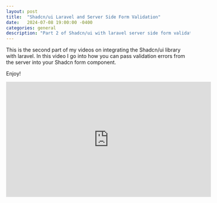 ```yaml
---
layout: post
title:  "Shadcn/ui Laravel and Server Side Form Validation"
date:   2024-07-08 19:00:00 -0400
categories: general
description: "Part 2 of Shadcn/ui with laravel server side form validation. We'll dive into the why and the how"
---
```

This is the second part of my videos on integrating the Shadcn/ui library with laravel. In this video I go into how you can pass validation errors from the server into your Shadcn form component.

Enjoy!

<div class="video-container">
  <iframe width="560" height="315" src="https://www.youtube.com/embed/ZkZPwsrTCHo?si=uITTcxbb_Jj2HxUY" title="YouTube video player" frameborder="0" allow="accelerometer; autoplay; clipboard-write; encrypted-media; gyroscope; picture-in-picture; web-share" referrerpolicy="strict-origin-when-cross-origin" allowfullscreen></iframe>
</div>
